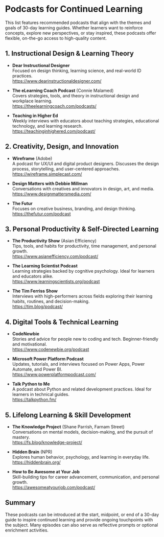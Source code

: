 # Podcasts for Continued Learning

This list features recommended podcasts that align with the themes and goals of 30-day learning guides. Whether learners want to reinforce concepts, explore new perspectives, or stay inspired, these podcasts offer flexible, on-the-go access to high-quality content.

## 1. Instructional Design & Learning Theory

- **Dear Instructional Designer**  
  Focused on design thinking, learning science, and real-world ID practices.  
  https://www.dearinstructionaldesigner.com/

- **The eLearning Coach Podcast** (Connie Malamed)  
  Covers strategies, tools, and theory in instructional design and workplace learning.  
  https://theelearningcoach.com/podcasts/

- **Teaching in Higher Ed**  
  Weekly interviews with educators about teaching strategies, educational technology, and learning research.  
  https://teachinginhighered.com/podcast/

## 2. Creativity, Design, and Innovation

- **Wireframe** (Adobe)  
  A podcast for UX/UI and digital product designers. Discusses the design process, storytelling, and user-centered approaches.  
  https://wireframe.simplecast.com/

- **Design Matters with Debbie Millman**  
  Conversations with creatives and innovators in design, art, and media.  
  https://www.designmattersmedia.com/

- **The Futur**  
  Focuses on creative business, branding, and design thinking.  
  https://thefutur.com/podcast

## 3. Personal Productivity & Self-Directed Learning

- **The Productivity Show** (Asian Efficiency)  
  Tips, tools, and habits for productivity, time management, and personal growth.  
  https://www.asianefficiency.com/podcast/

- **The Learning Scientist Podcast**  
  Learning strategies backed by cognitive psychology. Ideal for learners and educators alike.  
  https://www.learningscientists.org/podcast

- **The Tim Ferriss Show**  
  Interviews with high-performers across fields exploring their learning habits, routines, and decision-making.  
  https://tim.blog/podcast/

## 4. Digital Tools & Technical Learning

- **CodeNewbie**  
  Stories and advice for people new to coding and tech. Beginner-friendly and motivational.  
  https://www.codenewbie.org/podcast

- **Microsoft Power Platform Podcast**  
  Updates, tutorials, and interviews focused on Power Apps, Power Automate, and Power BI.  
  https://www.powerplatformpodcast.com/

- **Talk Python to Me**  
  A podcast about Python and related development practices. Ideal for learners in technical guides.  
  https://talkpython.fm/

## 5. Lifelong Learning & Skill Development

- **The Knowledge Project** (Shane Parrish, Farnam Street)  
  Conversations on mental models, decision-making, and the pursuit of mastery.  
  https://fs.blog/knowledge-project/

- **Hidden Brain** (NPR)  
  Explores human behavior, psychology, and learning in everyday life.  
  https://hiddenbrain.org/

- **How to Be Awesome at Your Job**  
  Skill-building tips for career advancement, communication, and personal growth.  
  https://awesomeatyourjob.com/podcast/

## Summary

These podcasts can be introduced at the start, midpoint, or end of a 30-day guide to inspire continued learning and provide ongoing touchpoints with the subject. Many episodes can also serve as reflective prompts or optional enrichment activities.
